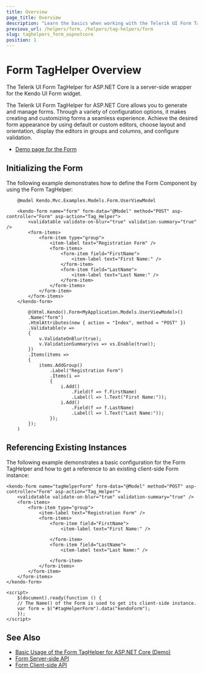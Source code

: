 ```yaml
---
title: Overview
page_title: Overview
description: "Learn the basics when working with the Telerik UI Form TagHelper for ASP.NET Core (MVC 6 or ASP.NET Core MVC)."
previous_url: /helpers/form, /helpers/tag-helpers/form
slug: taghelpers_form_aspnetcore
position: 1
---
```


# Form TagHelper Overview

The Telerik UI Form TagHelper for ASP.NET Core is a server-side wrapper for the Kendo UI Form widget.

The Telerik UI Form TagHelper for ASP.NET Core allows you to generate and manage forms. Through a variety of configuration options, it makes creating and customizing forms a seamless experience. Achieve the desired form appearance by using default or custom editors, choose layout and orientation, display the editors in groups and columns, and configure validation.

* [Demo page for the Form](https://demos.telerik.com/aspnet-core/form/tag-helper)

## Initializing the Form

The following example demonstrates how to define the Form Component by using the Form TagHelper:

```tagHelper
    @model Kendo.Mvc.Examples.Models.Form.UserViewModel

    <kendo-form name="form" form-data="@Model" method="POST" asp-controller="Form" asp-action="Tag_Helper">
        <validatable validate-on-blur="true" validation-summary="true" />
        <form-items>
            <form-item type="group">
                <item-label text="Registration Form" />
                <form-items>
                    <form-item field="FirstName">
                        <item-label text="First Name:" />
                    </form-item>
                    <form-item field="LastName">
                        <item-label text="Last Name:" />
                    </form-item>
                </form-items>
            </form-item>
        </form-items>
    </kendo-form>

```
```cshtml
        @(Html.Kendo().Form<MyApplication.Models.UserViewModel>()
        .Name("form")
        .HtmlAttributes(new { action = "Index", method = "POST" })
        .Validatable(v =>
        {
            v.ValidateOnBlur(true);
            v.ValidationSummary(vs => vs.Enable(true));
        })
        .Items(items =>
        {
            items.AddGroup()
                .Label("Registration Form")
                .Items(i =>
                {
                    i.Add()
                        .Field(f => f.FirstName)
                        .Label(l => l.Text("First Name:"));
                    i.Add()
                        .Field(f => f.LastName)
                        .Label(l => l.Text("Last Name:"));
                });
        });
    )

```

## Referencing Existing Instances

The following example demonstrates a basic configuration for the Form TagHelper and how to get a reference to an existing client-side Form instance:


    <kendo-form name="tagHelperForm" form-data="@Model" method="POST" asp-controller="Form" asp-action="Tag_Helper">
        <validatable validate-on-blur="true" validation-summary="true" />
        <form-items>
            <form-item type="group">
                <item-label text="Registration Form" />
                <form-items>
                    <form-item field="FirstName">
                        <item-label text="First Name:" />

                    </form-item>
                    <form-item field="LastName">
                        <item-label text="Last Name:" />

                    </form-item>
                </form-items>
            </form-item>
        </form-items>
    </kendo-form>

    <script>
        $(document).ready(function () {
        // The Name() of the Form is used to get its client-side instance.
        var form = $("#tagHelperForm").data("kendoForm");
        });
    </script>

## See Also

* [Basic Usage of the Form TagHelper for ASP.NET Core (Demo)](https://demos.telerik.com/aspnet-core/form/tag-helper)
* [Form Server-side API](https://docs.telerik.com/aspnet-core/api/form)
* [Form Client-side API](https://docs.telerik.com/kendo-ui/api/javascript/ui/form)

